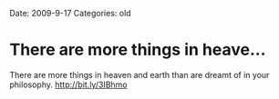 Date: 2009-9-17
Categories: old

# There are more things in heave...

There are more things in heaven and earth than are dreamt of in your philosophy.   <a href="http://bit.ly/3IBhmo" rel="nofollow">http://bit.ly/3IBhmo</a>
